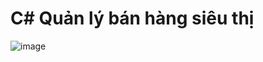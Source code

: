 # C# Quản lý bán hàng siêu thị
![image](https://github.com/vtmint/C-/assets/109369743/01d83d89-43ac-47b3-8442-5e8151567370)
